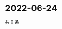 # 2022-06-24

共 0 条

<!-- BEGIN WEIBO -->
<!-- 最后更新时间 Fri Jun 24 2022 10:57:55 GMT+0800 (China Standard Time) -->

<!-- END WEIBO -->
